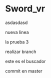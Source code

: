 # Sword_vr

asdasdasd

nueva linea

la prueba 3

realizar branch

este es el buscador

commit en master
